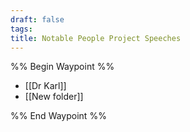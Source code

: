 ```yaml
---
draft: false
tags:
title: Notable People Project Speeches
---
```

%% Begin Waypoint %%
- [[Dr Karl]]
- [[New folder]]

%% End Waypoint %%
